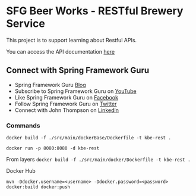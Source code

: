 # SFG Beer Works - RESTful Brewery Service

This project is to support learning about Restful APIs. 

You can access the API documentation [here](https://sfg-beer-works.github.io/brewery-api/#tag/Beer-Service) 

## Connect with Spring Framework Guru
* Spring Framework Guru [Blog](https://springframework.guru/)
* Subscribe to Spring Framework Guru on [YouTube](https://www.youtube.com/channel/UCrXb8NaMPQCQkT8yMP_hSkw)
* Like Spring Framework Guru on [Facebook](https://www.facebook.com/springframeworkguru/)
* Follow Spring Framework Guru on [Twitter](https://twitter.com/spring_guru)
* Connect with John Thompson on [LinkedIn](http://www.linkedin.com/in/springguru)

### Commands
``` docker build -f ./src/main/dockerBase/Dockerfile -t kbe-rest . ```

``` docker run -p 8080:8080 -d kbe-rest ```

From layers
``` docker build -f ./src/main/docker/Dockerfile -t kbe-rest . ```

Docker Hub

``` mvn -Ddocker.username=<username> -Ddocker.password=<password> docker:build docker:push ``` 
